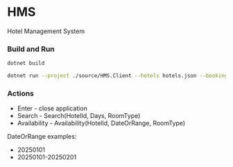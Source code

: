 # HMS
Hotel Management System

### Build and Run

```sh
dotnet build
```

```sh
dotnet run --project ./source/HMS.Client --hotels hotels.json --bookings bookings.json
```

### Actions
- Enter - close application
- Search - Search(HotelId, Days, RoomType)
- Availability - Availability(HotelId, DateOrRange, RoomType)

DateOrRange examples:
- 20250101
- 20250101-20250201